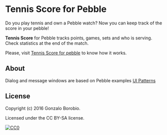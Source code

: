 Tennis Score for Pebble
==================
Do you play tennis and own a Pebble watch? Now you can keep track of the score in your pebble!

**Tennis Score** for Pebble tracks points, games, sets and who is serving. Check statistics at the end of the match.

Please, visit [Tennis Score for pebble](https://gborobio73.github.io/2016/tennis-score-for-pebble/) to know how it works.

## About

Dialog and message windows are based on Pebble examples [UI Patterns](https://github.com/pebble-examples/ui-patterns)

## License

Copyright (c) 2016 Gonzalo Borobio.

Licensed under the CC BY-SA license.

[![CC0](https://licensebuttons.net/l/by-sa/3.0/88x31.png)](https://creativecommons.org/licenses/by-sa/4.0/)